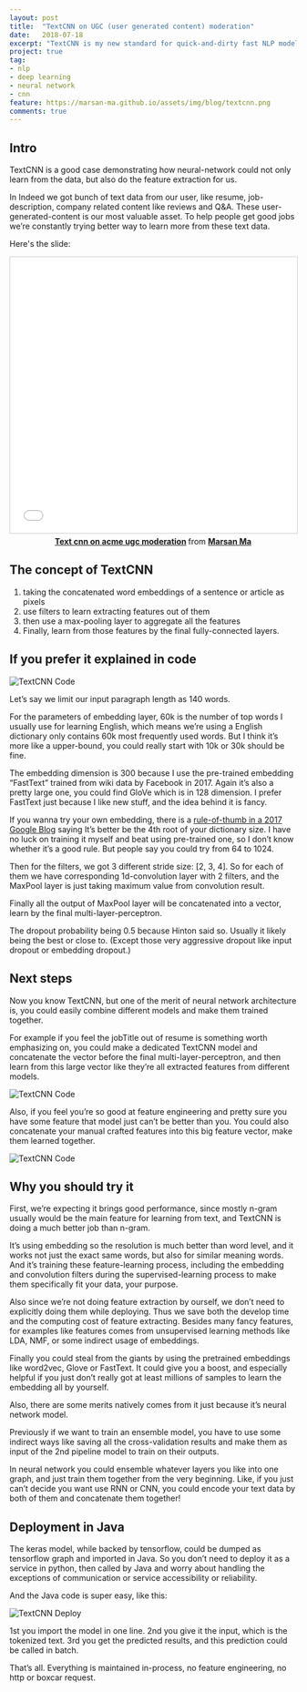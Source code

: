 ```yaml
---
layout: post
title:  "TextCNN on UGC (user generated content) moderation"
date:   2018-07-18
excerpt: "TextCNN is my new standard for quick-and-dirty fast NLP model building, it's fast and simple, natively include feature engineering as model and trained together."
project: true
tag:
- nlp
- deep learning
- neural network
- cnn
feature: https://marsan-ma.github.io/assets/img/blog/textcnn.png
comments: true
---
```


## Intro
TextCNN is a good case demonstrating how neural-network could not only learn from the data, but also do the feature extraction for us.

In Indeed we got bunch of text data from our user, like resume, job-description, company related content like reviews and Q&A. These user-generated-content is our most valuable asset. To help people get good jobs we’re constantly trying better way to learn more from these text data.

Here's the slide:

<center>
<iframe src="//www.slideshare.net/slideshow/embed_code/key/w89wo7k3FIzo8C" width="595" height="485" frameborder="0" marginwidth="0" marginheight="0" scrolling="no" style="border:1px solid #CCC; border-width:1px; margin-bottom:5px; max-width: 100%;" allowfullscreen> </iframe> <div style="margin-bottom:5px"> <strong> <a href="//www.slideshare.net/marsanmars/text-cnn-on-acme-ugc-moderation" title="Text cnn on acme ugc moderation" target="_blank">Text cnn on acme ugc moderation</a> </strong> from <strong><a href="//www.slideshare.net/marsanmars" target="_blank">Marsan Ma</a></strong> </div>
</center>


## The concept of TextCNN
1. taking the concatenated word embeddings of a sentence or article as pixels
2. use filters to learn extracting features out of them
3. then use a max-pooling layer to aggregate all the features 
4. Finally, learn from those features by the final fully-connected layers.



## If you prefer it explained in code

![TextCNN Code][code1]

Let’s say we limit our input paragraph length as 140 words. 

For the parameters of embedding layer, 60k is the number of top words I usually use for learning English, which means we’re using a English dictionary only contains 60k most frequently used words.
But I think it’s more like a upper-bound, you could really start with 10k or 30k should be fine.

The embedding dimension is 300 because I use the pre-trained embedding “FastText” trained from wiki data by Facebook in 2017. 
Again it’s also a pretty large one, you could find GloVe which is in 128 dimension. I prefer FastText just because I like new stuff, and the idea behind it is fancy.

If you wanna try your own embedding, there is a [rule-of-thumb in a 2017 Google Blog][a1] saying It’s better be the 4th root of your dictionary size.
I have no luck on training it myself and beat using pre-trained one, so I don’t know whether it’s a good rule. But people say you could try from 64 to 1024.

Then for the filters, we got 3 different stride size: [2, 3, 4]. So for each of them we have corresponding 1d-convolution layer with 2 filters, and the MaxPool layer is just taking maximum value from convolution result.

Finally all the output of MaxPool layer will be concatenated into a vector, learn by the final multi-layer-perceptron.

The dropout probability being 0.5 because Hinton said so. Usually it likely being the best or close to. (Except those very aggressive dropout like input dropout or embedding dropout.)


## Next steps

Now you know TextCNN, but one of the merit of neural network architecture is, you could easily combine different models and make them trained together.

For example if you feel the jobTitle out of resume is something worth emphasizing on, you could make a dedicated TextCNN model and concatenate the vector before the final multi-layer-perceptron, and then learn from this large vector like they’re all extracted features from different models.

![TextCNN Code][ex1]

Also, if you feel you’re so good at feature engineering and pretty sure you have some feature that model just can’t be better than you. You could also concatenate your manual crafted features into this big feature vector, make them learned together.

![TextCNN Code][ex2]


## Why you should try it

First, we’re expecting it brings good performance, since mostly n-gram usually would be the main feature for learning from text, and TextCNN is doing a much better job than n-gram. 

It’s using embedding so the resolution is much better than word level, and it works not just the exact same words, but also for similar meaning words. And it’s training these feature-learning process, including the embedding and convolution filters during the supervised-learning process to make them specifically fit your data, your purpose.

Also since we’re not doing feature extraction by ourself, we don’t need to explicitly doing them while deploying. Thus we save both the develop time and the computing cost of feature extracting. Besides many fancy features, for examples like features comes from unsupervised learning methods like LDA, NMF, or some indirect usage of embeddings.

Finally you could steal from the giants by using the pretrained embeddings like word2vec, Glove or FastText. It could give you a boost, and especially helpful if you just don’t really got at least millions of samples to learn the embedding all by yourself.


Also, there are some merits natively comes from it just because it’s neural network model.

Previously if we want to train an ensemble model, you have to use some indirect ways like saving all the cross-validation results and make them as input of the 2nd pipeline model to train on their outputs.

In neural network you could ensemble whatever layers you like into one graph, and just train them together from the very beginning. Like, if you just can’t decide you want use RNN or CNN, you could encode your text data by both of them and concatenate them together!


## Deployment in Java

The keras model, while backed by tensorflow, could be dumped as tensorflow graph and imported in Java. So you don’t need to deploy it as a service in python, then called by Java and worry about handling the exceptions of communication or service accessibility or reliability. 

And the Java code is super easy, like this: 

![TextCNN Deploy][ex3]

1st you import the model in one line.
2nd you give it the input, which is the tokenized text.
3rd you get the predicted results, and this prediction could be called in batch.

That’s all. Everything is maintained in-process, no feature engineering, no http or boxcar request.



[a1]: https://developers.googleblog.com/2017/11/introducing-tensorflow-feature-columns.html
[code1]: /assets/img/blog/textcnn_code.png
[ex1]: /assets/img/blog/textcnn_ex1.png
[ex2]: /assets/img/blog/textcnn_ex2.png
[ex3]: /assets/img/blog/textcnn_ex3.png